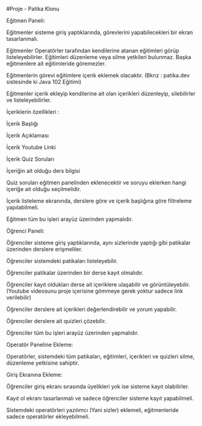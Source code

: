 #Proje - Patika Klonu

Eğitmen Paneli:

Eğitmenler sisteme giriş yaptıklarında, görevlerini yapabilecekleri bir ekran tasarlanmalı.

Eğitmenler Operatörler tarafından kendilerine atanan eğitimleri görüp listeleyebilirler. Eğitimleri düzenleme veya silme yetkileri bulunmaz. Başka eğitmenlere ait eğitimleride göremezler.

Eğitmenlerin görevi eğitimlere içerik eklemek olacaktır. (Bknz : patika.dev sistesinde ki Java 102 Eğitimi)

Eğitmenler içerik ekleyip kendilerine ait olan içerikleri düzenleyip, silebilirler ve listeleyebilirler.

İçeriklerin özellikleri :

İçerik Başlığı

İçerik Açıklaması

İçerik Youtube Linki

İçerik Quiz Soruları

İçeriğin ait olduğu ders bilgisi

Quiz soruları eğitmen panelinden eklenecektir ve soruyu eklerken hangi içeriğe ait olduğu seçilmelidir.

İçerik listeleme ekranında, derslere göre ve içerik başlığına göre filtreleme yapılabilmeli.

Eğitmen tüm bu işleri arayüz üzerinden yapmalıdır.

Öğrenci Paneli:

Öğrenciler sisteme giriş yaptıklarında, aynı sizlerinde yaptığı gibi patikalar üzerinden derslere erişmeliler.

Öğrenciler sistemdeki patikaları listeleyebilir.

Öğrenciler patikalar üzerinden bir derse kayıt olmalıdır.

Öğrenciler kayıt oldukları derse ait içeriklere ulaşabilir ve görüntüleyebilir. (Youtube videosunu proje içerisine gömmeye gerek yoktur sadece link verilebilir)

Öğrenciler derslere ait içerikleri değerlendirebilir ve yorum yapabilir.

Öğrenciler derslere ait quizleri çözebilir.

Öğrenciler tüm bu işleri arayüz üzerinden yapmalıdır.

Operatör Paneline Ekleme:

Operatörler, sistemdeki tüm patikaları, eğitimleri, içerikleri ve quizleri silme, düzenleme yetkisine sahiptir.

Giriş Ekranına Ekleme:

Öğrenciler giriş ekranı sırasında üyelikleri yok ise sisteme kayıt olabilirler.

Kayıt ol ekranı tasarlanmalı ve sadece öğrenciler sisteme kayıt yapabilmeli.

Sistemdeki operatörleri yazılımcı (Yani sizler) eklemeli, eğitmenleride sadece operatörler ekleyebilmeli.